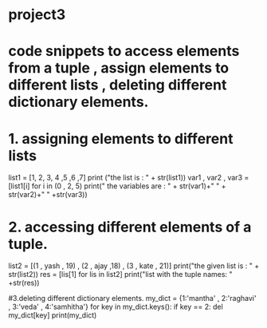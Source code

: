 # project3
# code snippets to access elements from a tuple , assign elements to different lists , deleting different dictionary elements. 
# 1. assigning elements to different lists
list1 = [1, 2, 3, 4 ,5 ,6 ,7]
print ("the list is : "  + str(list1))
var1 , var2 , var3 = [list1[i] for i in (0 , 2, 5)
print(" the variables are : " + str(var1)+" " + str(var2)+" " +str(var3))

# 2. accessing different elements of a tuple.
list2 = [(1 , yash , 19) , (2 , ajay ,18) , (3 , kate , 21)]
print("the given list is : " + str(list2))
res = [lis[1] for lis in list2]
print("list with the tuple names: " +str(res))

#3.deleting different dictionary elements.
my_dict = {1:'mantha' , 2:'raghavi' , 3:'veda' , 4:'samhitha'}
for key in my_dict.keys():
 if key == 2:
  del my_dict[key]
print(my_dict)
